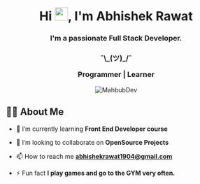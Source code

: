 <!-- <a href="#"><img width="100%" height="auto" src="https://i.imgur.com/iXuL1HG.png" height="175px"/></a> -->

<h1 align="center">Hi <img src="https://raw.githubusercontent.com/MartinHeinz/MartinHeinz/master/wave.gif" width="30px">, I'm Abhishek Rawat</h1>
<h3 align="center">I'm a passionate Full Stack Developer.</h3>


<h3 align="center">¯\_(ツ)_/¯

Programmer | Learner </h3>


<p align="center"> <img src="https://raw.githubusercontent.com/NoobMahbub/NoobMahbub/main/dev-working.gif" alt="MahbubDev"/> </p>




## 🙋‍♂️ About Me

- 🔭  I’m currently learning **Front End Developer course**

- 👯 I’m looking to collaborate on **OpenSource Projects**

- 📫 How to reach me **abhishekrawat1904@gmail.com**

- ⚡ Fun fact **I play games and go to the GYM very often.**






